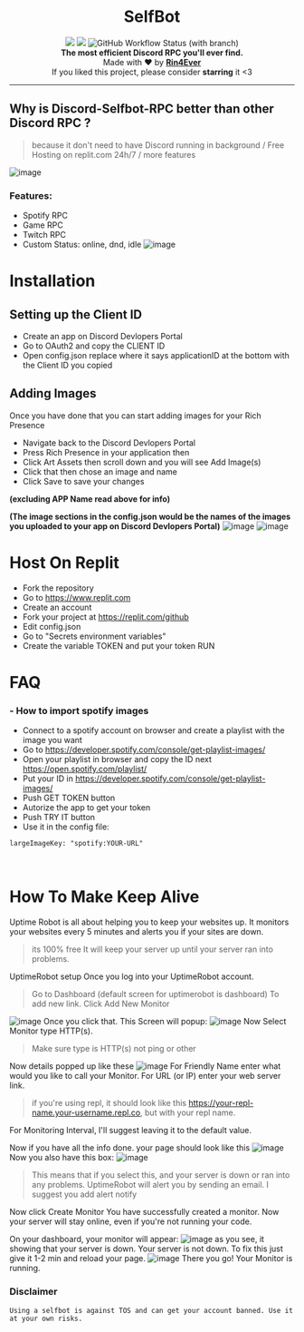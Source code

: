 <h1 align="center">SelfBot</h1>

<p align="center">
  <a href="https://github.com/rinxyzz/SelfBot/"><img src="https://img.shields.io/github/last-commit/rinxyzz/SelfBot?style=flat" /></a>
  <a href="https://github.com/rinxyzz/SelfBot/"><img src="https://visitor-badge.laobi.icu/badge?page_id=Mewzax.Discord-Selfbot-RPC" /></a>
  <img alt="GitHub Workflow Status (with branch)" src="https://img.shields.io/github/actions/workflow/status/rinxyzz/SelfBot/codeql.yml?branch=main">
 
  <br>
  <b>The most efficient Discord RPC you'll ever find.</b><br>
  Made with ❤ by <b><a href="https://rin4ever.xyz">Rin4Ever</a></b>
  <br>
  If you liked this project, please consider <b>starring</b> it <3
</p>

---

 ## Why is Discord-Selfbot-RPC better than other Discord RPC ?

> because it don't need to have Discord running in background / Free Hosting on replit.com 24h/7 / more features

![image](https://media.discordapp.net/attachments/1068223147955998740/1068750623006281758/Screenshot_20230128_112636.png?width=240&height=468)


### Features:

- Spotify RPC
- Game RPC
- Twitch RPC
- Custom Status: online, dnd, idle
![image](https://cdn.discordapp.com/attachments/1068223147955998740/1068750809422119042/Screenshot_20230128_112215.png)

# Installation
## Setting up the Client ID
- Create an app on Discord Devlopers Portal
- Go to OAuth2 and copy the CLIENT ID
- Open config.json replace where it says applicationID at the bottom with the Client ID you copied
## Adding Images
Once you have done that you can start adding images for your Rich Presence

- Navigate back to the Discord Devlopers Portal
- Press Rich Presence in your application then
- Click Art Assets then scroll down and you will see Add Image(s)
- Click that then chose an image and name
- Click Save to save your changes

**(excluding APP Name read above for info)**

**(The image sections in the config.json would be the names of the images you uploaded to your app on Discord Devlopers Portal)**
![image](https://camo.githubusercontent.com/d73bb456ba14d7d58bccfaa272e05aa4bc3cb1f7da2a7f92b6533b4d6e3d7f49/68747470733a2f2f6d656469612e646973636f72646170702e6e65742f6174746163686d656e74732f3738393030373035363234343833343330342f3833353033353631323534353135353130322f6669782e706e67)
![image](https://camo.githubusercontent.com/fd9e63ce894342f9bcf4b3d5aed498ecee0574cc92968f2213717e3b87988a8c/68747470733a2f2f6d656469612e646973636f72646170702e6e65742f6174746163686d656e74732f3732393838383937363331353631333332372f3833353033363831333737363132353937322f646f6e652e706e67)

# Host On Replit
- Fork the repository
- Go to https://www.replit.com
- Create an account
- Fork your project at https://replit.com/github
- Edit config.json
- Go to "Secrets environment variables"
- Create the variable TOKEN and put your token
RUN

# FAQ 
### - How to import spotify images 
- Connect to a spotify account on browser and create a playlist with the image you want
- Go to https://developer.spotify.com/console/get-playlist-images/
- Open your playlist in browser and copy the ID next https://open.spotify.com/playlist/
- Put your ID in https://developer.spotify.com/console/get-playlist-images/
- Push GET TOKEN button
- Autorize the app to get your token
- Push TRY IT button
- Use it in the config file:
```
largeImageKey: "spotify:YOUR-URL"
```

<br />

# How To Make Keep Alive
Uptime Robot is all about helping you to keep your websites up. It monitors your websites every 5 minutes and alerts you if your sites are down.
> its 100% free It will keep your server up until your server ran into problems.

UptimeRobot setup Once you log into your UptimeRobot account.
> Go to Dashboard (default screen for uptimerobot is dashboard) To add new link. Click Add New Monitor

![image](https://camo.githubusercontent.com/c09d7680c8ee97d9c84d6b66d45bbb47a6f9125236a0acb98ef64f035a4935d7/68747470733a2f2f73746f726167652e676f6f676c65617069732e636f6d2f7265706c69742f696d616765732f313534333730303435373935325f62303034663032623166636335633465626266643964643461633665373261332e706e)
Once you click that. This Screen will popup:
![image](https://camo.githubusercontent.com/b49e3cd4eb7d9706cb48c11f5e91d87a5ab83a78b848df8825588c2b301d8484/68747470733a2f2f73746f726167652e676f6f676c65617069732e636f6d2f7265706c69742f696d616765732f313534333730303539313630395f36333732656333326632306133623965363938633664313730363536303865642e706e)
Now Select Monitor type HTTP(s).
> Make sure type is HTTP(s) not ping or other

Now details popped up like these
![image](https://camo.githubusercontent.com/02b46d97454f8b5e42c7b569182cb98133ef8e86ef6d2213293429f86ddc7d9c/68747470733a2f2f73746f726167652e676f6f676c65617069732e636f6d2f7265706c69742f696d616765732f313534333730303631343230395f63616233636661313230346235663530303364646634383038666131363664372e706e)
For Friendly Name enter what would you like to call your Monitor. For URL (or IP) enter your web server link.

> if you're using repl, it should look like this https://your-repl-name.your-username.repl.co, but with your repl name.

For Monitoring Interval, I'll suggest leaving it to the default value.

Now if you have all the info done. your page should look like this
![image](https://camo.githubusercontent.com/d42c1f1ae2291856612dff223109121ada4c834889ffd57f933a9e2493b2784b/68747470733a2f2f73746f726167652e676f6f676c65617069732e636f6d2f7265706c69742f696d616765732f313534333730303633383837315f61373131656132366231363331306335323637396439633334366432313232312e706e)
Now you also have this box:
![image](https://camo.githubusercontent.com/df78c63596c4b4909ac6298685896c92ad9c1af9232ab668cd3c639b921c98f8/68747470733a2f2f73746f726167652e676f6f676c65617069732e636f6d2f7265706c69742f696d616765732f313534333730303738393533335f63653436396131323539636533376266613135663430663035633232393131632e706e)
> This means that if you select this, and your server is down or ran into any problems. UptimeRobot will alert you by sending an email. I suggest you add alert notify

Now click Create Monitor You have successfully created a monitor. Now your server will stay online, even if you're not running your code.

On your dashboard, your monitor will appear:
![image](https://camo.githubusercontent.com/546e6fb18cdda7d40b2ce888a9e9f97f154addb948c6452438d159383ab513c7/68747470733a2f2f73746f726167652e676f6f676c65617069732e636f6d2f7265706c69742f696d616765732f313534333730303730373039315f38633631313461636561666634343865643337613238303239646138643363312e706e)
as you see, it showing that your server is down. Your server is not down. To fix this just give it 1-2 min and reload your page.
![image](https://camo.githubusercontent.com/3309ea7f87a91e03f8cd66a8b9e0f9f41a65afcecd8f4343087a3e604b254ecd/68747470733a2f2f73746f726167652e676f6f676c65617069732e636f6d2f7265706c69742f696d616765732f313534333730303732343335365f63353635376236646338333730366662343637363061386666386434616362372e706e)
There you go! Your Monitor is running.
### Disclaimer
```
Using a selfbot is against TOS and can get your account banned. Use it at your own risks.
```
